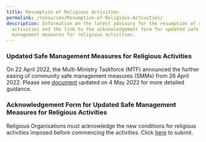 ```yaml
---
title: Resumption of Religious Activities
permalink: /resources/Resumption-of-Religious-Activities/
description: Information on the latest advisory for the resumption of religious
  activities and the link to the acknowledgement form for updated safe
  management measures for religious activities.
---
```


### Updated Safe Management Measures for Religious Activities

On 22 April 2022, the Multi-Ministry Taskforce (MTF) announced the further easing of community safe management measures (SMMs) from 26 April 2022. Please see [document](/files/FurtherEasingofSMMsforReligiousActivities_Updatedon4May2022.pdf) updated on 4 May 2022 for more detailed guidance.

### Acknowledgement Form for Updated Safe Management Measures for Religious Activities 

Religious Organisations must acknowledge the new conditions for religious activities imposed before commencing the activities. Click [here](https://form.gov.sg/6264d02819e9a20012f4713d) to submit.